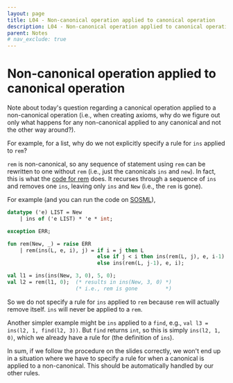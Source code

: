```yaml
---
layout: page
title: L04 - Non-canonical operation applied to canonical operation
description: L04 - Non-canonical operation applied to canonical operation
parent: Notes
# nav_exclude: true
---
```


# Non-canonical operation applied to canonical operation

Note about today's question regarding a canonical operation applied to a non-canonical operation (i.e., when creating axioms, why do we figure out only what happens for any non-canonical applied to any canonical and not the other way around?).

For example, for a list, why do we not explicitly specify a rule for `ins` applied to `rem`?

`rem` is non-canonical, so any sequence of statement using `rem` can be rewritten to one without `rem` (i.e., just the canonicals `ins` and `new`). In fact, this is what the [code for rem](https://github.com/jesse-wei/lecture_code/blob/main/src/main/java/comp210/L04/ListSML.sml#L23) does. It recurses through a sequence of `ins` and removes one `ins`, leaving only `ins` and `New` (i.e., the `rem` is gone).

For example (and you can run the code on [SOSML](https://sosml.org/editor)),

```sml
datatype ('e) LIST = New
    | ins of ('e LIST) * 'e * int;

exception ERR;

fun rem(New, _) = raise ERR
    | rem(ins(L, e, i), j) = if i = j then L
                             else if j < i then ins(rem(L, j), e, i-1)
                             else ins(rem(L, j-1), e, i);

val l1 = ins(ins(New, 3, 0), 5, 0);
val l2 = rem(l1, 0);  (* results in ins(New, 3, 0) *)
                      (* i.e., rem is gone         *)
```

So we do not specify a rule for `ins` applied to `rem` because `rem` will actually remove itself. `ins` will never be applied to a `rem`.

Another simpler example might be `ins` applied to a `find`, e.g., `val l3 = ins(l2, 1, find(l2, 3))`. But `find` returns `int`, so this is simply `ins(l2, 1, 0)`, which we already have a rule for (the definition of `ins`).

In sum, if we follow the procedure on the slides correctly, we won't end up in a situation where we have to specify a rule for when a canonical is applied to a non-canonical. This should be automatically handled by our other rules.

